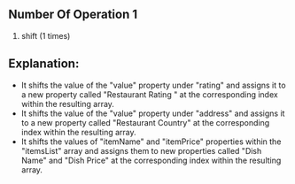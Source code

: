 ## Number Of Operation 1
1. shift (1 times)

## Explanation:
* It shifts the value of the "value" property under "rating" and assigns it to a new property called "Restaurant Rating " at the corresponding index within the resulting array.
* It shifts the value of the "value" property under "address" and assigns it to a new property called "Restaurant Country" at the corresponding index within the resulting array.
* It shifts the values of "itemName" and "itemPrice" properties within the "itemsList" array and assigns them to new properties called "Dish Name" and "Dish Price" at the corresponding index within the resulting array.